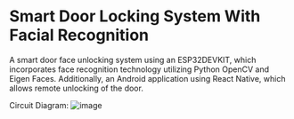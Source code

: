 ﻿# Smart Door Locking System With Facial Recognition
A smart door face unlocking system using an ESP32DEVKIT, which incorporates face recognition technology utilizing Python OpenCV and Eigen Faces. Additionally, an Android application using React Native, which allows remote unlocking of the door.

Circuit Diagram:
![image](https://user-images.githubusercontent.com/128975431/235361767-b78101f3-bcd0-4054-8eb5-733a0a68621c.png)


